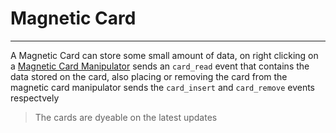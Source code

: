 # Magnetic Card
---

A Magnetic Card can store some small amount of data, on right clicking on a [Magnetic Card Manipulator](../peripherals/magnetic-card-manipulator.md) 
sends an `card_read` event that contains the data stored on the card, also placing or removing the card from the magnetic card manipulator sends the `card_insert` and `card_remove` events respectvely

> The cards are dyeable on the latest updates
